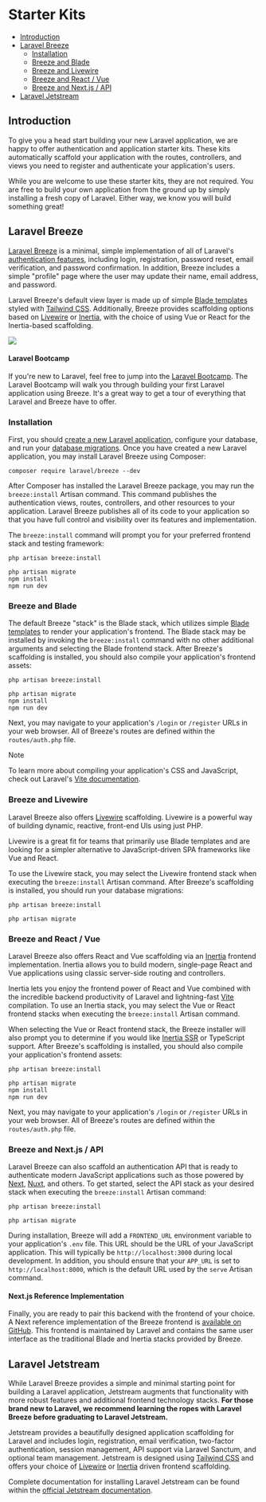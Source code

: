 # Starter Kits

- [Introduction](#introduction)
- [Laravel Breeze](#laravel-breeze)
    - [Installation](#laravel-breeze-installation)
    - [Breeze and Blade](#breeze-and-blade)
    - [Breeze and Livewire](#breeze-and-livewire)
    - [Breeze and React / Vue](#breeze-and-inertia)
    - [Breeze and Next.js / API](#breeze-and-next)
- [Laravel Jetstream](#laravel-jetstream)

<a name="introduction"></a>
## Introduction

To give you a head start building your new Laravel application, we are happy to offer authentication and application starter kits. These kits automatically scaffold your application with the routes, controllers, and views you need to register and authenticate your application's users.

While you are welcome to use these starter kits, they are not required. You are free to build your own application from the ground up by simply installing a fresh copy of Laravel. Either way, we know you will build something great!

<a name="laravel-breeze"></a>
## Laravel Breeze

[Laravel Breeze](https://github.com/laravel/breeze) is a minimal, simple implementation of all of Laravel's [authentication features](/docs/{{version}}/authentication), including login, registration, password reset, email verification, and password confirmation. In addition, Breeze includes a simple "profile" page where the user may update their name, email address, and password.

Laravel Breeze's default view layer is made up of simple [Blade templates](/docs/{{version}}/blade) styled with [Tailwind CSS](https://tailwindcss.com). Additionally, Breeze provides scaffolding options based on [Livewire](https://livewire.laravel.com) or [Inertia](https://inertiajs.com), with the choice of using Vue or React for the Inertia-based scaffolding.

<img src="https://laravel.com/img/docs/breeze-register.png">

#### Laravel Bootcamp

If you're new to Laravel, feel free to jump into the [Laravel Bootcamp](https://bootcamp.laravel.com). The Laravel Bootcamp will walk you through building your first Laravel application using Breeze. It's a great way to get a tour of everything that Laravel and Breeze have to offer.

<a name="laravel-breeze-installation"></a>
### Installation

First, you should [create a new Laravel application](/docs/{{version}}/installation), configure your database, and run your [database migrations](/docs/{{version}}/migrations). Once you have created a new Laravel application, you may install Laravel Breeze using Composer:

```shell
composer require laravel/breeze --dev
```

After Composer has installed the Laravel Breeze package, you may run the `breeze:install` Artisan command. This command publishes the authentication views, routes, controllers, and other resources to your application. Laravel Breeze publishes all of its code to your application so that you have full control and visibility over its features and implementation.

The `breeze:install` command will prompt you for your preferred frontend stack and testing framework:

```shell
php artisan breeze:install

php artisan migrate
npm install
npm run dev
```

<a name="breeze-and-blade"></a>
### Breeze and Blade

The default Breeze "stack" is the Blade stack, which utilizes simple [Blade templates](/docs/{{version}}/blade) to render your application's frontend. The Blade stack may be installed by invoking the `breeze:install` command with no other additional arguments and selecting the Blade frontend stack. After Breeze's scaffolding is installed, you should also compile your application's frontend assets:

```shell
php artisan breeze:install

php artisan migrate
npm install
npm run dev
```

Next, you may navigate to your application's `/login` or `/register` URLs in your web browser. All of Breeze's routes are defined within the `routes/auth.php` file.

> [!NOTE]  
> To learn more about compiling your application's CSS and JavaScript, check out Laravel's [Vite documentation](/docs/{{version}}/vite#running-vite).

<a name="breeze-and-livewire"></a>
### Breeze and Livewire

Laravel Breeze also offers [Livewire](https://livewire.laravel.com) scaffolding. Livewire is a powerful way of building dynamic, reactive, front-end UIs using just PHP.

Livewire is a great fit for teams that primarily use Blade templates and are looking for a simpler alternative to JavaScript-driven SPA frameworks like Vue and React.

To use the Livewire stack, you may select the Livewire frontend stack when executing the `breeze:install` Artisan command. After Breeze's scaffolding is installed, you should run your database migrations:

```shell
php artisan breeze:install

php artisan migrate
```

<a name="breeze-and-inertia"></a>
### Breeze and React / Vue

Laravel Breeze also offers React and Vue scaffolding via an [Inertia](https://inertiajs.com) frontend implementation. Inertia allows you to build modern, single-page React and Vue applications using classic server-side routing and controllers.

Inertia lets you enjoy the frontend power of React and Vue combined with the incredible backend productivity of Laravel and lightning-fast [Vite](https://vitejs.dev) compilation. To use an Inertia stack, you may select the Vue or React frontend stacks when executing the `breeze:install` Artisan command.

When selecting the Vue or React frontend stack, the Breeze installer will also prompt you to determine if you would like [Inertia SSR](https://inertiajs.com/server-side-rendering) or TypeScript support. After Breeze's scaffolding is installed, you should also compile your application's frontend assets:

```shell
php artisan breeze:install

php artisan migrate
npm install
npm run dev
```

Next, you may navigate to your application's `/login` or `/register` URLs in your web browser. All of Breeze's routes are defined within the `routes/auth.php` file.

<a name="breeze-and-next"></a>
### Breeze and Next.js / API

Laravel Breeze can also scaffold an authentication API that is ready to authenticate modern JavaScript applications such as those powered by [Next](https://nextjs.org), [Nuxt](https://nuxt.com), and others. To get started, select the API stack as your desired stack when executing the `breeze:install` Artisan command:

```shell
php artisan breeze:install

php artisan migrate
```

During installation, Breeze will add a `FRONTEND_URL` environment variable to your application's `.env` file. This URL should be the URL of your JavaScript application. This will typically be `http://localhost:3000` during local development. In addition, you should ensure that your `APP_URL` is set to `http://localhost:8000`, which is the default URL used by the `serve` Artisan command.

<a name="next-reference-implementation"></a>
#### Next.js Reference Implementation

Finally, you are ready to pair this backend with the frontend of your choice. A Next reference implementation of the Breeze frontend is [available on GitHub](https://github.com/laravel/breeze-next). This frontend is maintained by Laravel and contains the same user interface as the traditional Blade and Inertia stacks provided by Breeze.

<a name="laravel-jetstream"></a>
## Laravel Jetstream

While Laravel Breeze provides a simple and minimal starting point for building a Laravel application, Jetstream augments that functionality with more robust features and additional frontend technology stacks. **For those brand new to Laravel, we recommend learning the ropes with Laravel Breeze before graduating to Laravel Jetstream.**

Jetstream provides a beautifully designed application scaffolding for Laravel and includes login, registration, email verification, two-factor authentication, session management, API support via Laravel Sanctum, and optional team management. Jetstream is designed using [Tailwind CSS](https://tailwindcss.com) and offers your choice of [Livewire](https://livewire.laravel.com) or [Inertia](https://inertiajs.com) driven frontend scaffolding.

Complete documentation for installing Laravel Jetstream can be found within the [official Jetstream documentation](https://jetstream.laravel.com).
